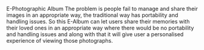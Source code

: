 E-Photographic Album
The problem is people fail to manage and share their images in an appropriate way, the traditional way has portability and handling issues. So this E-Album can let users share their memories with their loved ones in an appropriate way where there would be no portability and handling issues and along with that it will give user a personalised experience of viewing those photographs.
